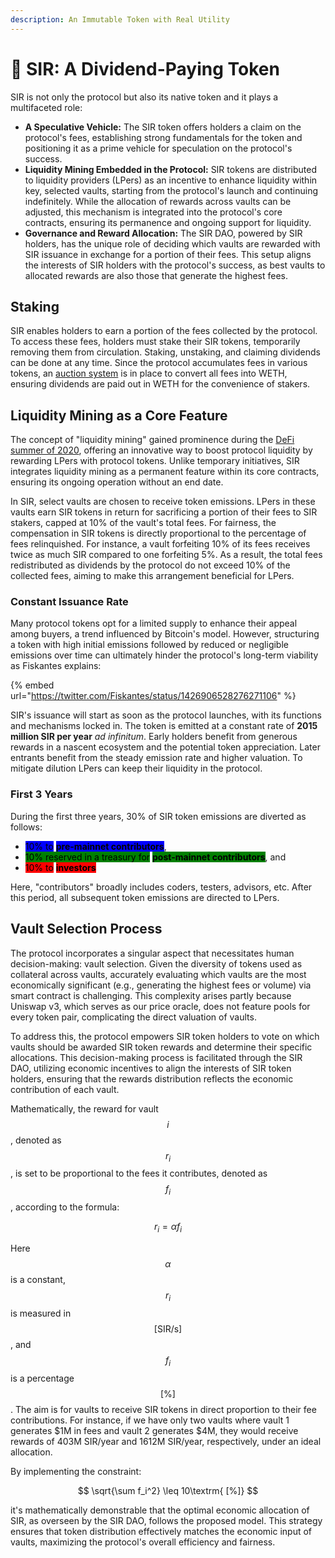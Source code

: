 ```yaml
---
description: An Immutable Token with Real Utility
---
```


# 🎩 SIR: A Dividend-Paying Token

SIR is not only the protocol but also its native token and it plays a multifaceted role:

* **A Speculative Vehicle:** The SIR token offers holders a claim on the protocol's fees, establishing strong fundamentals for the token and positioning it as a prime vehicle for speculation on the protocol's success.
* **Liquidity Mining Embedded in the Protocol:** SIR tokens are distributed to liquidity providers (LPers) as an incentive to enhance liquidity within key, selected vaults, starting from the protocol's launch and continuing indefinitely. While the allocation of rewards across vaults can be adjusted, this mechanism is integrated into the protocol's core contracts, ensuring its permanence and ongoing support for liquidity.
* **Governance and Reward Allocation:** The SIR DAO, powered by SIR holders, has the unique role of deciding which vaults are rewarded with SIR issuance in exchange for a portion of their fees. This setup aligns the interests of SIR holders with the protocol's success, as best vaults to allocated rewards are also those that generate the highest fees.

## Staking

SIR enables holders to earn a portion of the fees collected by the protocol. To access these fees, holders must stake their SIR tokens, temporarily removing them from circulation. Staking, unstaking, and claiming dividends can be done at any time. Since the protocol accumulates fees in various tokens, an [auction system](token-auctions.md) is in place to convert all fees into WETH, ensuring dividends are paid out in WETH for the convenience of stakers.

## **Liquidity Mining as a Core Feature**

The concept of "liquidity mining" gained prominence during the [DeFi summer of 2020](https://medium.com/@lily\_trangpham/the-formation-of-defi-summer-2020-conditions-for-a-new-defi-summer-a419d53d0d31), offering an innovative way to boost protocol liquidity by rewarding LPers with protocol tokens. Unlike temporary initiatives, SIR integrates liquidity mining as a permanent feature within its core contracts, ensuring its ongoing operation without an end date.

In SIR, select vaults are chosen to receive token emissions. LPers in these vaults earn SIR tokens in return for sacrificing a portion of their fees to SIR stakers, capped at 10% of the vault's total fees. For fairness, the compensation in SIR tokens is directly proportional to the percentage of fees relinquished. For instance, a vault forfeiting 10% of its fees receives twice as much SIR compared to one forfeiting 5%. As a result, the total fees redistributed as dividends by the protocol do not exceed 10% of the collected fees, aiming to make this arrangement beneficial for LPers.

### Constant Issuance Rate

Many protocol tokens opt for a limited supply to enhance their appeal among buyers, a trend influenced by Bitcoin's model. However, structuring a token with high initial emissions followed by reduced or negligible emissions over time can ultimately hinder the protocol's long-term viability as Fiskantes explains:

{% embed url="https://twitter.com/Fiskantes/status/1426906528276271106" %}

SIR's issuance will start as soon as the protocol launches, with its functions and mechanisms locked in. The token is emitted at a constant rate of **2015 million SIR per year** _ad infinitum_. Early holders benefit from generous rewards in a nascent ecosystem and the potential token appreciation. Later entrants benefit from the steady emission rate and higher valuation. To mitigate dilution LPers can keep their liquidity in the protocol.

### First 3 Years

During the first three years, 30% of SIR token emissions are diverted as follows:&#x20;

* <mark style="background-color:blue;">10% to</mark> <mark style="background-color:blue;"></mark><mark style="background-color:blue;">**pre-mainnet contributors**</mark>,
* <mark style="background-color:green;">10% reserved in a treasury for</mark> <mark style="background-color:green;"></mark><mark style="background-color:green;">**post-mainnet contributors**</mark>, and
* <mark style="background-color:red;">10% to</mark> <mark style="background-color:red;"></mark><mark style="background-color:red;">**investors**</mark>

Here, "contributors" broadly includes coders, testers, advisors, etc. After this period, all subsequent token emissions are directed to LPers.

## Vault Selection Process

The protocol incorporates a singular aspect that necessitates human decision-making: vault selection. Given the diversity of tokens used as collateral across vaults, accurately evaluating which vaults are the most economically significant (e.g., generating the highest fees or volume) via smart contract is challenging. This complexity arises partly because Uniswap v3, which serves as our price oracle, does not feature pools for every token pair, complicating the direct valuation of vaults.

To address this, the protocol empowers SIR token holders to vote on which vaults should be awarded SIR token rewards and determine their specific allocations. This decision-making process is facilitated through the SIR DAO, utilizing economic incentives to align the interests of SIR token holders, ensuring that the rewards distribution reflects the economic contribution of each vault.

Mathematically, the reward for vault $$i$$, denoted as $$r_i​$$, is set to be proportional to the fees it contributes, denoted as $$f_i​$$, according to the formula:

$$
r_i=\alpha f_i
$$

Here $$\alpha$$ is a constant, $$r_i$$ is measured in $$[\textrm{SIR/s}]$$, and $$f_i$$ is a percentage $$[\textrm{%}]$$. The aim is for vaults to receive SIR tokens in direct proportion to their fee contributions. For instance, if we have only two vaults where vault 1 generates $1M in fees and vault 2 generates $4M, they would receive rewards of 403M SIR/year and 1612M SIR/year, respectively, under an ideal allocation.

By implementing the constraint:

$$
\sqrt{\sum f_i^2} \leq 10\textrm{ [%]}
$$

it's mathematically demonstrable that the optimal economic allocation of SIR, as overseen by the SIR DAO, follows the proposed model. This strategy ensures that token distribution effectively matches the economic input of vaults, maximizing the protocol's overall efficiency and fairness.
